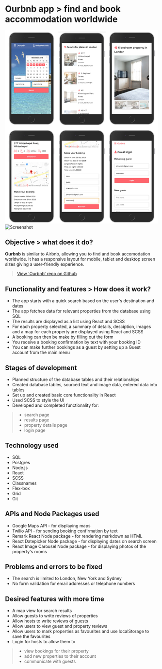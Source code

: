 # Ourbnb app > find and book accommodation worldwide

![Screenshot](./static/images/screenshot-mobile-views.jpg) 
![Screenshot](./assets/images/screenshot-tablet-view.jpg) 

## Objective > what does it do?
**Ourbnb** is similar to Airbnb, allowing you to find and book accomodation worldwide. It has a responsive layout for mobile, tablet and desktop screen sizes giving a user-friendly experience.

> [View 'Ourbnb' repo on Github](https://github.com/OurBnB/OurBnB)

## Functionality and features > How does it work?
+ The app starts with a quick search based on the user's destination and dates 
+ The app fetches data for relevant properties from the database using SQL
+ The results are displayed as a list using React and SCSS
+ For each property selected, a summary of details, desciption, images and a map for each property are displayed using React and SCSS
+ A booking can then be make by filling out the form
+ You receive a booking confirmation by text with your booking ID
+ You can make further bookings as a guest by setting up a Guest account from the main menu

## Stages of development
+ Planned structure of the database tables and their relationships
+ Created database tables, sourced text and image data, entered data into tables
+ Set up and created basic core functionality in React
+ Used SCSS to style the UI
+ Developed and completed functionality for:
> + search page
> + results page
> + property details page
> + login page

## Technology used
+ SQL
+ Postgres
+ Node.js
+ React
+ SCSS
+ Classnames
+ Flex-box
+ Grid
+ Git

## APIs and Node Packages used
+ Google Maps API - for displaying maps
+ Twilio API - for sending booking confirmation by text
+ Remark React Node package - for rendering markdown as HTML
+ React Datepicker Node package - for displaying dates on search screen
+ React Image Carousel Node package - for displaying photos of the property's rooms

## Problems and errors to be fixed
+ The search is limited to London, New York and Sydney
+ No form validation for email addresses or telephone numbers

## Desired features with more time
+ A map view for search results
+ Allow guests to write reviews of properties
+ Allow hosts to write reviews of guests
+ Allow users to view guest and property reviews
+ Allow users to mark properties as favourites and use localStorage to save the favourites
+ Login for hosts to allow them to 
> + view bookings for their property
> + add new properties to their account
> + communicate with guests
